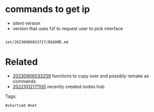 # commands to get ip

- silent version
- version that uses fzf to request user to pick interface

```
```

` zet/20230906033727/README.md `

# Related

- [20230906033259](/zet/20230906033259/README.md) functions to copy over and possibly remake as commands
- [20221012171100](/zet/20221012171100/README.md) recently created nodes hub

Tags:

    #shortcmd #net
